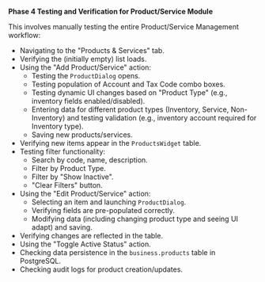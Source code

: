 **Phase 4 Testing and Verification for Product/Service Module**

This involves manually testing the entire Product/Service Management workflow:
*   Navigating to the "Products & Services" tab.
*   Verifying the (initially empty) list loads.
*   Using the "Add Product/Service" action:
    *   Testing the `ProductDialog` opens.
    *   Testing population of Account and Tax Code combo boxes.
    *   Testing dynamic UI changes based on "Product Type" (e.g., inventory fields enabled/disabled).
    *   Entering data for different product types (Inventory, Service, Non-Inventory) and testing validation (e.g., inventory account required for Inventory type).
    *   Saving new products/services.
*   Verifying new items appear in the `ProductsWidget` table.
*   Testing filter functionality:
    *   Search by code, name, description.
    *   Filter by Product Type.
    *   Filter by "Show Inactive".
    *   "Clear Filters" button.
*   Using the "Edit Product/Service" action:
    *   Selecting an item and launching `ProductDialog`.
    *   Verifying fields are pre-populated correctly.
    *   Modifying data (including changing product type and seeing UI adapt) and saving.
*   Verifying changes are reflected in the table.
*   Using the "Toggle Active Status" action.
*   Checking data persistence in the `business.products` table in PostgreSQL.
*   Checking audit logs for product creation/updates.

